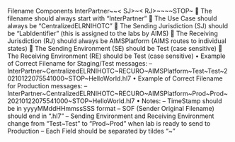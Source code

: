 
Filename Components
InterPartner~<UC>~< SJ>~< RJ>~<SE>~<RE>~<Timestamp>~STOP~<SOF>
 The filename should always start with “InterPartner”
 The Use Case should always be “CentralizedELRNIHOTC”
 The Sending Jurisdiction (SJ) should be “LabIdentifier” (this is assigned to the labs by AIMS)
 The Receiving Jurisdiction (RJ) should always be AIMSPlatform (AIMS routes to individual states)
 The Sending Environment (SE) should be Test (case sensitive)
 The Receiving Environment (RE) should be Test (case sensitive)
• Example of Correct Filename for Staging/Test messages:
– InterPartner~CentralizedELRNIHOTC~RECURO~AIMSPlatform~Test~Test~20210122075541000~STOP~HelloWorld.hl7
• Example of Correct Filename for Production messages:
– InterPartner~CentralizedELRNIHOTC~RECURO~AIMSPlatform~Prod~Prod~20210122075541000~STOP~HelloWorld.hl7
• Notes:
– TimeStamp should be in yyyyMMddHHmmssSSS format
– SOF (Sender Original Filename) should end in “.hl7”
– Sending Environment and Receiving Environment change from “Test~Test” to “Prod~Prod” when lab is ready to send to Production
– Each Field should be separated by tildes “~”
